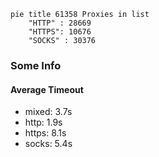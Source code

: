
```mermaid
pie title 61358 Proxies in list
    "HTTP" : 28669
    "HTTPS": 10676
    "SOCKS" : 30376
```

### Some Info
#### Average Timeout

- mixed: 3.7s
- http: 1.9s
- https: 8.1s
- socks: 5.4s